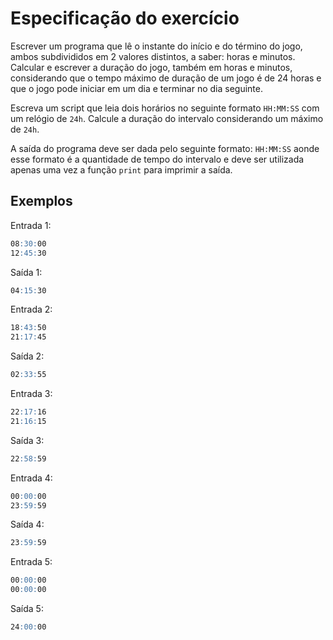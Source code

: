# Especificação do exercício

Escrever um programa que lê o instante do início e do término do jogo, ambos subdivididos em
2 valores distintos, a saber: horas e minutos. Calcular e escrever a duração do jogo, também
em horas e minutos, considerando que o tempo máximo de duração de um jogo é de 24 horas
e que o jogo pode iniciar em um dia e terminar no dia seguinte.

Escreva um script que leia dois horários no seguinte formato `HH:MM:SS` com um relógio de `24h`.
Calcule a duração do intervalo considerando um máximo de `24h`.

A saída do programa deve ser dada pelo seguinte formato: `HH:MM:SS` aonde esse formato é a quantidade de tempo do intervalo e deve ser utilizada apenas uma vez a função `print` para imprimir a saída.

## Exemplos

Entrada 1:

```markdown
08:30:00
12:45:30
```

Saída 1:

```markdown
04:15:30
```

Entrada 2:

```markdown
18:43:50
21:17:45
```

Saída 2:

```markdown
02:33:55
```

Entrada 3:

```markdown
22:17:16
21:16:15
```

Saída 3:

```markdown
22:58:59
```

Entrada 4:

```markdown
00:00:00
23:59:59
```

Saída 4:

```markdown
23:59:59
```

Entrada 5:

```markdown
00:00:00
00:00:00
```

Saída 5:

```markdown
24:00:00
```
